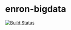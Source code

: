 # enron-bigdata

[![Build Status](https://travis-ci.org/seborama/enron-bigdata.svg?branch=master)](https://travis-ci.org/seborama/enron-bigdata)
